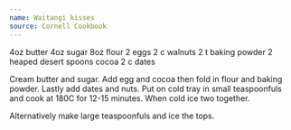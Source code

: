 ```yaml
---
name: Waitangi kisses
source: Cornell Cookbook
---
```


4oz butter
4oz sugar
8oz flour
2 eggs
2 c walnuts
2 t baking powder
2 heaped desert spoons cocoa
2 c dates

Cream butter and sugar.  Add egg and cocoa then fold in flour and baking powder.  Lastly add dates and nuts.  Put on cold tray in small teaspoonfuls and cook at 180C for 12-15 minutes.
When cold ice two together.

Alternatively make large teaspoonfuls and ice the tops.

